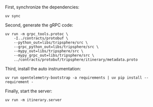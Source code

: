 First, synchronize the dependencies:

```shell
uv sync
```

Second, generate the gRPC code:

```shell
uv run -m grpc_tools.protoc \
    -I../contracts/protobuf \
    --python_out=libs/tripsphere/src \
    --grpc_python_out=libs/tripsphere/src \
    --mypy_out=libs/tripsphere/src \
    --mypy_grpc_out=libs/tripsphere/src \
    ../contracts/protobuf/tripsphere/itinerary/metadata.proto
```

Third, install the auto instrumentation:

```shell
uv run opentelemetry-bootstrap -a requirements | uv pip install --requirement -
```

Finally, start the server:

```shell
uv run -m itinerary.server
```